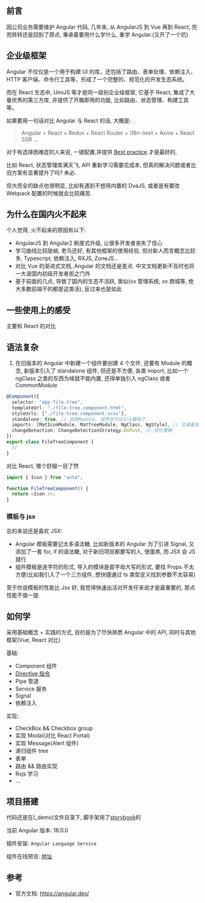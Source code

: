 ## 前言

因公司业务需要维护 Angular 代码, 几年来, 从 AngularJS 到 Vue 再到 React, 兜兜转转还是回到了原点, 秉承着要用什么学什么, 重学 Angular.(又开了一个坑)

## 企业级框架

Angular 不仅仅是一个用于构建 UI 的库，还包括了路由、表单处理、依赖注入、HTTP 客户端、命令行工具等，形成了一个完整的、规范化的开发生态系统。

而在 React 生态中, UmiJS 等才是同一级别企业级框架, 它基于 React, 集成了大量优秀的第三方库, 并提供了开箱即用的功能, 比如路由、状态管理、构建工具等。

如果要用一句话对比 Angular 与 React 的话, 大概是:

> Angular = React + Redux + React Router + i18n-next + Axios + React SSR ...

对于有选择困难症的人来说, 一键配置,并提供 [Best practice](https://angular.dev/style-guide) 才是最好的,

比如 React, 状态管理库满天飞, API 重新学习需要花成本, 但真的解决问题或者比旧方案有显著提升了吗? 未必.

但大而全的缺点也很明显, 比如有遇到不想用内置的 DvaJS, 或者是有要改 Webpack 配置的时候就会比较痛苦.

## 为什么在国内火不起来

个人觉得, 火不起来的原因有以下:

- AngularJS 到 Angular2 断崖式升级, 让很多开发者丧失了信心
- 学习曲线比较陡峭, 老鸟还好, 有其他框架的使用经验, 但对新人而言概念比较多, Typescript, 依赖注入, RXJS, ZoneJS...
- 对比 Vue 的渐进式文档, Angular 的文档还是差点. 中文文档更新不及时也将一大波国内初级开发者拒之门外
- 基于前面的几点, 导致了国内的生态不活跃, 类似(xx 管理系统, xx 商城等, 绝大多数前端干的都是这类活), 反过来也是如此

## 一些使用上的感受

主要和 React 的对比

## 语法复杂

1. 在旧版本的 Angular 中新建一个组件要创建 4 个文件, 还要有 Module 的概念, 新版本引入了 standalone 组件, 但还是不方便, 各类 import, 比如一个 ngClass 之类的东西为啥就不能内置, 还得单独引入 ngClass 或者 CommonModule

```ts
@Component({
  selector: "app-file-tree",
  templateUrl: "./file-tree.component.html",
  styleUrls: ["./file-tree.component.scss"],
  standalone: true, // 去除Module, 组件也可以引入模块了
  imports: [MatIconModule, MatTreeModule, NgClass, NgStyle], // 又或者是引入CommonModule
  changeDetection: ChangeDetectionStrategy.OnPush, // 优化策略
})
export class FileTreeComponent {
  //
}
```

对比 React, 哪个舒服一目了然

```ts
import { Icon } from "antd";

function FileTreeComponent() {
  return <Icon />;
}
```

### 模板与 jsx

总的来说还是喜欢 JSX:

- Angular 模板需要记太多语法糖, 比如新版本的 Angular 为了引进 Signal, 又添加了一套 for, if 的语法糖, 对于新旧项目都要写的人, 很蛋疼, 而 JSX 会 JS 就行
- 组件模板是连字符的形式, 导入的模块是首字母大写的形式, 要找 Props 不太方便(比如我引入了一个三方组件, 想快捷通过 ts 类型定义找到参数不太容易)

至于你说模板的性能比 Jsx 好, 我觉得快速出活对开发仔来说才是最重要的, 那点性能不值一提.

## 如何学

采用基础概念 + 实践的方式, 目的是为了尽快熟悉 Angular 中的 API, 同时与其他框架(Vue, React 对比)

基础:

- Component 组件
- [Directive 指令](./Directive指令.md)
- Pipe 管道
- Service 服务
- Signal
- 依赖注入

实现:

- CheckBox && Checkbox group
- 实现 Modal(对比 React Portal)
- 实现 Message(Alert 组件)
- 递归组件 tree
- 表单
- 路由 && 路由实现
- Rxjs 学习
- ...

## 项目搭建

代码还是在(\_demo)文件目录下, 脚手架用了[storybook](https://storybook.js.org/tutorials/intro-to-storybook/angular/en/get-started/)的

当前 Angular 版本: 18.0.0

插件安装: `Angular Language Service`

组件在线预览: [地址](https://chenxiaoyao.cn/ng-ui/)

## 参考

- 官方文档: https://angular.dev/

